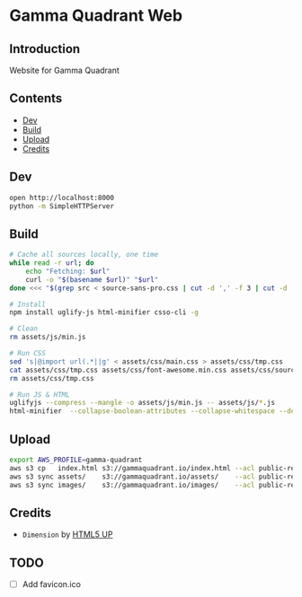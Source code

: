 # Gamma Quadrant Web

## Introduction

Website for Gamma Quadrant

## Contents

- [Dev](#dev)
- [Build](#build)
- [Upload](#upload)
- [Credits](#credits)

## Dev

```bash
open http://localhost:8000
python -m SimpleHTTPServer
```

## Build



```bash
# Cache all sources locally, one time
while read -r url; do
	echo "Fetching: $url"
	curl -o "$(basename $url)" "$url"
done <<< "$(grep src < source-sans-pro.css | cut -d ',' -f 3 | cut -d ' ' -f 2 | sed 's|url(||g' | sed 's|)||g')"

# Install
npm install uglify-js html-minifier csso-cli -g

# Clean
rm assets/js/min.js

# Run CSS
sed 's|@import url(.*||g' < assets/css/main.css > assets/css/tmp.css
cat assets/css/tmp.css assets/css/font-awesome.min.css assets/css/source-sans-pro.css | csso > assets/css/min.css
rm assets/css/tmp.css

# Run JS & HTML
uglifyjs --compress --mangle -o assets/js/min.js -- assets/js/*.js
html-minifier  --collapse-boolean-attributes --collapse-whitespace --decode-entities --html5 --process-conditional-comments --remove-attribute-quotes --remove-comments --remove-empty-attributes --remove-optional-tags --sort-attributes --sort-class-name --trim-custom-fragments --use-short-doctype index.raw.html > index.html
```

## Upload

```bash
export AWS_PROFILE=gamma-quadrant
aws s3 cp   index.html s3://gammaquadrant.io/index.html --acl public-read
aws s3 sync assets/    s3://gammaquadrant.io/assets/    --acl public-read
aws s3 sync images/    s3://gammaquadrant.io/images/    --acl public-read
```

## Credits

- `Dimension` by [HTML5 UP](https://html5up.net/)

## TODO

- [ ] Add favicon.ico
